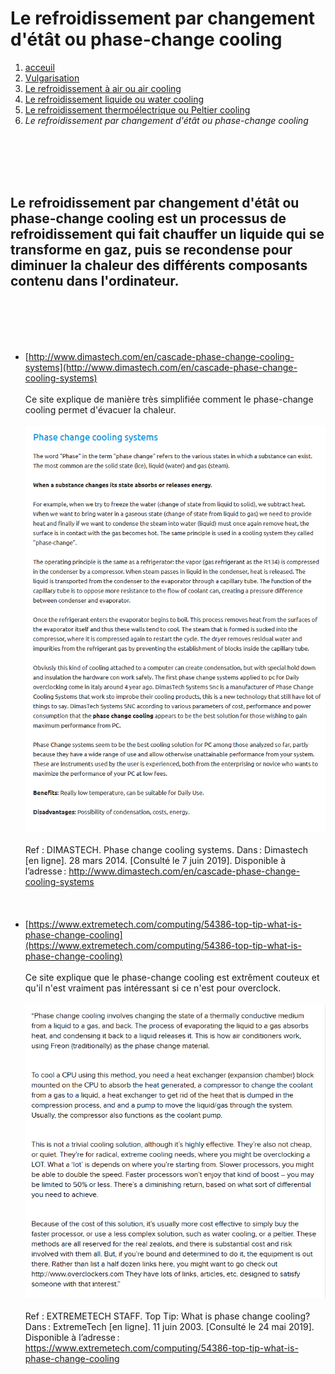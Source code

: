 <h1>Le refroidissement par changement d'étât ou phase-change cooling </h1>

1. [acceuil](index.md)
1. [Vulgarisation](vulgarisation.md)
1. [Le refroidissement à air ou air cooling](aircooling.md)
1. [Le refroidissement liquide ou water cooling](watercooling.md)
1. [Le refroidissement thermoélectrique ou Peltier cooling](pelitercooling.md)
1. *Le refroidissement par changement d'étât ou phase-change cooling*

<br>                                                                                                                                  </br>
<br>                                                                                                                                  </br>
<h2> Le refroidissement par changement d'étât ou phase-change cooling est un processus de refroidissement qui fait chauffer un liquide qui se transforme en gaz, puis se recondense pour diminuer la chaleur des différents composants contenu dans l'ordinateur.</h2>

<br>                                                                                                                                  </br>
<br>                                                                                                                                  </br>

- [http://www.dimastech.com/en/cascade-phase-change-cooling-systems](http://www.dimastech.com/en/cascade-phase-change-cooling-systems)
<br>                                                                                                                                  </br>
Ce site explique de manière très simplifiée comment le phase-change cooling permet d'évacuer la chaleur.
<br>                                                                                                                                  </br>
![Explication phase-change cooling](/image/phasechangeclexplication.png)
<br>                                                                                                                                  </br>
Ref : DIMASTECH. Phase change cooling systems. Dans : Dimastech [en ligne]. 28 mars 2014. [Consulté le 7 juin 2019]. Disponible à l’adresse : http://www.dimastech.com/en/cascade-phase-change-cooling-systems
<br>                                                                                                                                  </br>
<br>                                                                                                                                  </br>
- [https://www.extremetech.com/computing/54386-top-tip-what-is-phase-change-cooling](https://www.extremetech.com/computing/54386-top-tip-what-is-phase-change-cooling)
<br>                                                                                                                                  </br>
Ce site explique que le phase-change cooling est extrêment couteux et qu'il n'est vraiment pas intéressant si ce n'est pour overclock.
<br>                                                                                                                                  </br>
![ExtremTech points négatifs du phase-change cooling](/image/extremtechphch.png)
<br>                                                                                                                                  </br>
Ref : EXTREMETECH STAFF. Top Tip: What is phase change cooling? Dans : ExtremeTech [en ligne]. 11 juin 2003. [Consulté le 24 mai 2019]. Disponible à l’adresse : https://www.extremetech.com/computing/54386-top-tip-what-is-phase-change-cooling

<br>                                                                                                                                  </br>
<br>                                                                                                                                  </br>
